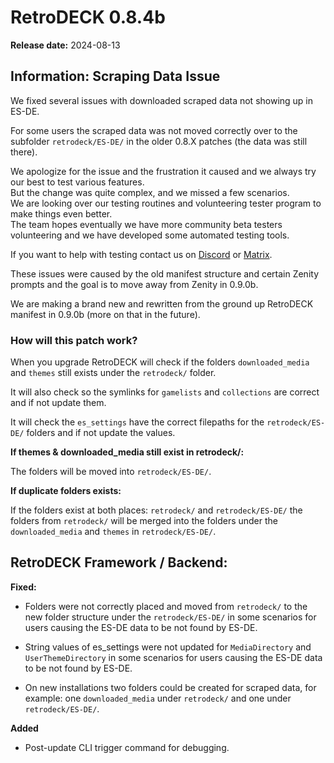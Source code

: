 # RetroDECK 0.8.4b

**Release date:** 2024-08-13

## Information: Scraping Data Issue

We fixed several issues with downloaded scraped data not showing up in ES-DE.

For some users the scraped data was not moved correctly over to the subfolder `retrodeck/ES-DE/` in the older 0.8.X patches (the data was still there).

We apologize for the issue and the frustration it caused and we always try our best to test various features. <br>
But the change was quite complex, and we missed a few scenarios. <br>
We are looking over our testing routines and volunteering tester program to make things even better. <br>
The team hopes eventually we have more community beta testers volunteering and we have developed some automated testing tools. <br>

If you want to help with testing contact us on [Discord](https://discord.gg/WDc5C9YWMx) or [Matrix](https://matrix.to/#/#retrodeck:matrix.org).

These issues were caused by the old manifest structure and certain Zenity prompts and the goal is to move away from Zenity in 0.9.0b.

We are making a brand new and rewritten from the ground up RetroDECK manifest in 0.9.0b (more on that in the future).


### How will this patch work?

When you upgrade RetroDECK will check if the folders `downloaded_media` and `themes` still exists under the `retrodeck/` folder.

It will also check so the symlinks for `gamelists` and `collections` are correct and if not update them.

It will check the `es_settings` have the correct filepaths for the `retrodeck/ES-DE/` folders and if not update the values.

**If themes & downloaded_media still exist in retrodeck/:**

The folders will be moved into `retrodeck/ES-DE/`.

**If duplicate folders exists:**

If the folders exist at both places: `retrodeck/` and `retrodeck/ES-DE/` the folders from `retrodeck/` will be merged into the folders under the `downloaded_media` and `themes` in `retrodeck/ES-DE/`.

##  RetroDECK Framework / Backend:

**Fixed:**

- Folders were not correctly placed and moved from `retrodeck/` to the new folder structure under the `retrodeck/ES-DE/` in some scenarios for users causing the ES-DE data to be not found by ES-DE.

- String values of es_settings were not updated for `MediaDirectory` and `UserThemeDirectory` in some scenarios for users causing the ES-DE data to be not found by ES-DE.

- On new installations two folders could be created for scraped data, for example: one `downloaded_media` under `retrodeck/` and one under `retrodeck/ES-DE/`.

**Added**

- Post-update CLI trigger command for debugging.
